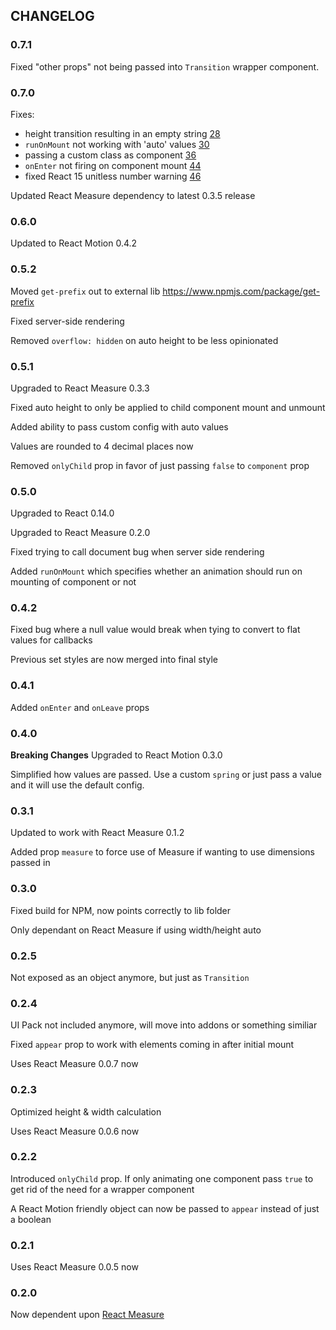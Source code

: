 ## CHANGELOG
### 0.7.1

Fixed "other props" not being passed into `Transition` wrapper component.

### 0.7.0
Fixes:
- height transition resulting in an empty string [28](https://github.com/souporserious/react-motion-ui-pack/issues/28)
- `runOnMount` not working with 'auto' values [30](https://github.com/souporserious/react-motion-ui-pack/issues/30)
- passing a custom class as component [36](https://github.com/souporserious/react-motion-ui-pack/issues/36)
- `onEnter` not firing on component mount [44](https://github.com/souporserious/react-motion-ui-pack/issues/44)
- fixed React 15 unitless number warning [46](https://github.com/souporserious/react-motion-ui-pack/issues/46)

Updated React Measure dependency to latest 0.3.5 release

### 0.6.0
Updated to React Motion 0.4.2

### 0.5.2
Moved `get-prefix` out to external lib https://www.npmjs.com/package/get-prefix

Fixed server-side rendering

Removed `overflow: hidden` on auto height to be less opinionated

### 0.5.1
Upgraded to React Measure 0.3.3

Fixed auto height to only be applied to child component mount and unmount

Added ability to pass custom config with auto values

Values are rounded to 4 decimal places now

Removed `onlyChild` prop in favor of just passing `false` to `component` prop

### 0.5.0
Upgraded to React 0.14.0

Upgraded to React Measure 0.2.0

Fixed trying to call document bug when server side rendering

Added `runOnMount` which specifies whether an animation should run on mounting of component or not

### 0.4.2
Fixed bug where a null value would break when tying to convert to flat values for callbacks

Previous set styles are now merged into final style

### 0.4.1
Added `onEnter` and `onLeave` props

### 0.4.0
**Breaking Changes**
Upgraded to React Motion 0.3.0

Simplified how values are passed. Use a custom `spring` or just pass a value and it will use the default config.


### 0.3.1
Updated to work with React Measure 0.1.2

Added prop `measure` to force use of Measure if wanting to use dimensions passed in

### 0.3.0
Fixed build for NPM, now points correctly to lib folder

Only dependant on React Measure if using width/height auto

### 0.2.5
Not exposed as an object anymore, but just as `Transition`

### 0.2.4
UI Pack not included anymore, will move into addons or something similiar

Fixed `appear` prop to work with elements coming in after initial mount

Uses React Measure 0.0.7 now

### 0.2.3
Optimized height & width calculation

Uses React Measure 0.0.6 now

### 0.2.2
Introduced `onlyChild` prop. If only animating one component pass `true` to get rid of the need for a wrapper component

A React Motion friendly object can now be passed to `appear` instead of just a boolean

### 0.2.1
Uses React Measure 0.0.5 now

### 0.2.0
Now dependent upon [React Measure](https://github.com/souporserious/react-measure)
